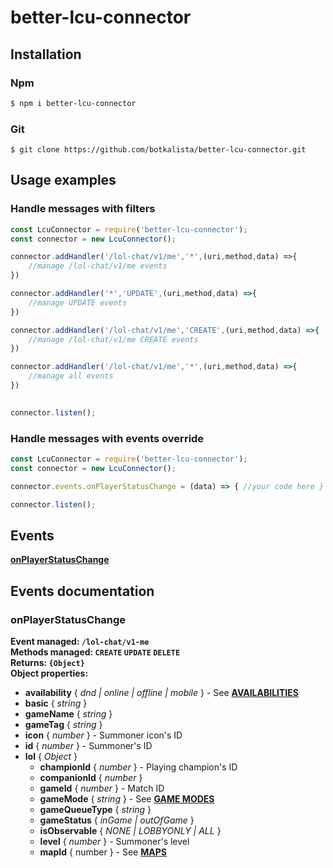 # better-lcu-connector

## Installation

### Npm

```sh
$ npm i better-lcu-connector
```

### Git

```git
$ git clone https://github.com/botkalista/better-lcu-connector.git
```

## Usage examples

### Handle messages with filters

```javascript
const LcuConnector = require('better-lcu-connector');
const connector = new LcuConnector();

connector.addHandler('/lol-chat/v1/me','*',(uri,method,data) =>{
    //manage /lol-chat/v1/me events
})

connector.addHandler('*','UPDATE',(uri,method,data) =>{
    //manage UPDATE events
})

connector.addHandler('/lol-chat/v1/me','CREATE',(uri,method,data) =>{
    //manage /lol-chat/v1/me CREATE events
})

connector.addHandler('/lol-chat/v1/me','*',(uri,method,data) =>{
    //manage all events
})

 
connector.listen();
```

### Handle messages with events override

```javascript
const LcuConnector = require('better-lcu-connector');
const connector = new LcuConnector();

connector.events.onPlayerStatusChange = (data) => { //your code here }

connector.listen();
```

## Events

[**onPlayerStatusChange**](###onPlayerStatusChange)

## Events documentation


### onPlayerStatusChange

**Event managed: `/lol-chat/v1-me`**
<br>
**Methods managed: `CREATE` `UPDATE` `DELETE`**
<br>
**Returns: `{Object}`**
<br>
**Object properties:**
<br>

 - **availability** { *dnd | online | offline | mobile* } - See [**AVAILABILITIES**](docs/availabilities.md)
- **basic** { *string* }
- **gameName** { *string* }
- **gameTag** { *string* }
- **icon** { *number* } - Summoner icon's ID
- **id** { *number* } - Summoner's ID
- **lol** { *Object* }
  - **championId** { *number* } - Playing champion's ID
  - **companionId** { *number* }
  - **gameId** { *number* } - Match ID
  - **gameMode** { *string* } - See [**GAME MODES**](docs/game-modes.md)
  - **gameQueueType** { *string* }
  - **gameStatus** { *inGame | outOfGame* }
  - **isObservable** { *NONE | LOBBYONLY | ALL* }
  - **level** { *number* } - Summoner's level
  - **mapId** { number } - See [**MAPS**](docs/maps-constants.md)
